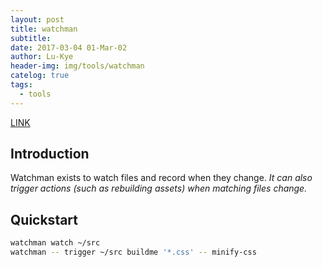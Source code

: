 ```yaml
---
layout: post
title: watchman
subtitle: 
date: 2017-03-04 01-Mar-02
author: Lu-Kye
header-img: img/tools/watchman
catelog: true
tags: 
  - tools
---
```

[LINK](https://facebook.github.io/watchman/)

## Introduction
Watchman exists to watch files and record when they change. *It can also trigger actions (such as rebuilding assets) when matching files change.*

## Quickstart
```bash
watchman watch ~/src
watchman -- trigger ~/src buildme '*.css' -- minify-css
```
